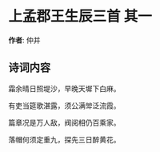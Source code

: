 # 上孟郡王生辰三首  其一

**作者**: 仲并

## 诗词内容

霜余晴日照堤沙，早晚天墀下白麻。

有吏当筵歌湛露，须公满斚泛流霞。

篇章况是万人敌，阀阅相仍百乘家。

落帽何须定重九，探先三日醉黄花。

